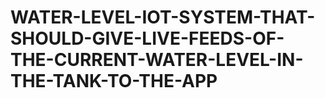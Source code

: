 # WATER-LEVEL-IOT-SYSTEM-THAT-SHOULD-GIVE-LIVE-FEEDS-OF-THE-CURRENT-WATER-LEVEL-IN-THE-TANK-TO-THE-APP
